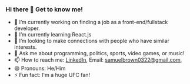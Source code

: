### Hi there 👋 Get to know me!

- 🔭 I’m currently working on finding a job as a front-end/fullstack developer.
- 🌱 I’m currently learning React.js
- 🤔 I’m looking to make connections with people who have similar interests.
- 💬 Ask me about programming, politics, sports, video games, or music!
- 📫 How to reach me: [LinkedIn](https://www.linkedin.com/in/samuelbrown0322/), Email: samuelbrown0322@gmail.com,
- 😄 Pronouns: He/Him
- ⚡ Fun fact: I'm a huge UFC fan!

